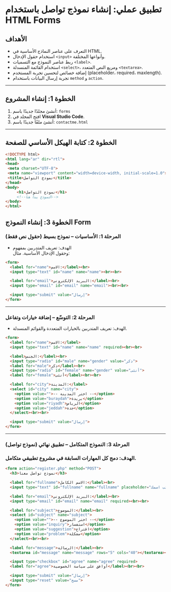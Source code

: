 # تطبيق عملي: إنشاء نموذج تواصل باستخدام HTML Forms

## الأهداف
- التعرف على عناصر النماذج الأساسية في HTML.  
- استخدام حقول الإدخال `<input>` وأنواعها المختلفة.  
- ربط عناصر النموذج مع التسميات `<label>`.  
- استخدام القائمة المنسدلة `<select>`، ومربع النص المتعدد `<textarea>`.  
- إضافة خصائص لتحسين تجربة المستخدم (placeholder، required، maxlength).  
- تجربة إرسال البيانات باستخدام `method` و `action`.

---

## الخطوة 1: إنشاء المشروع
1. أنشئ مجلدًا جديدًا باسم: `forms`
2. افتح المجلد في **Visual Studio Code**.  
3. أنشئ ملفًا جديدًا باسم: `contactme.html`

---
## الخطوة 2: كتابة الهيكل الأساسي للصفحة

```html
<!DOCTYPE html>
<html lang="ar" dir="rtl">
<head>
 <meta charset="UTF-8">
 <meta name="viewport" content="width=device-width, initial-scale=1.0">
 <title>نموذج التواصل</title>
</head>
<body>
     <h1>نموذج التواصل</h1>
     <!--النموذج يبدأ هنا-->
</body>
</html>
```

## الخطوة 3: إنشاء النموذج Form

### المرحلة 1: الأساسيات – نموذج بسيط (حقول نص فقط)

- الهدف: تعريف المتدربين بمفهوم <form> وحقول الإدخال الأساسية. مثال:

```html
<form>
  <label for="name">الاسم:</label><br>
  <input type="text" id="name" name="name"><br><br>

  <label for="email">البريد الإلكتروني:</label><br>
  <input type="email" id="email" name="email"><br><br>

  <input type="submit" value="إرسال">
</form>

```
---
### المرحلة 2: التوسّع – إضافة خيارات وتفاعل

- الهدف: تعريف المتدربين بالخيارات المتعددة والقوائم المنسدلة.
```html
<form>
  <label for="name">الاسم:</label>
  <input type="text" id="name" name="name" required><br><br>

  <label>الجنس:</label><br>
  <input type="radio" id="male" name="gender" value="ذكر">
  <label for="male">ذكر</label><br>
  <input type="radio" id="female" name="gender" value="أنثى">
  <label for="female">أنثى</label><br><br>

  <label for="city">المدينة:</label>
  <select id="city" name="city">
    <option value="">-- اختر المدينة --</option>
    <option value="buraydah">بريدة</option>
    <option value="riyadh">الرياض</option>
    <option value="jeddah">جدة</option>
  </select><br><br>

  <input type="submit" value="إرسال">
</form>

```
---

### المرحلة 3: النموذج المتكامل – تطبيق نهائي (نموذج تواصل)

### الهدف: دمج كل المهارات السابقة في مشروع تطبيقي متكامل.

```html
<form action="register.php" method="POST">
  <h3>نموذج تواصل معنا</h3>

  <label for="fullname">الاسم الكامل:</label><br>
  <input type="text" id="fullname" name="fullname" placeholder="اكتب اسمك" required><br><br>

  <label for="email">البريد الإلكتروني:</label><br>
  <input type="email" id="email" name="email" required><br><br>

  <label for="subject">الموضوع:</label><br>
  <select id="subject" name="subject">
    <option value="">-- اختر الموضوع --</option>
    <option value="inquiry">استفسار</option>
    <option value="suggestion">اقتراح</option>
    <option value="problem">مشكلة</option>
  </select><br><br>

  <label for="message">الرسالة:</label><br>
  <textarea id="message" name="message" rows="5" cols="40"></textarea><br><br>

  <input type="checkbox" id="agree" name="agree" required>
  <label for="agree">أوافق على سياسة الخصوصية</label><br><br>

  <input type="submit" value="إرسال">
  <input type="reset" value="مسح">
</form>

```